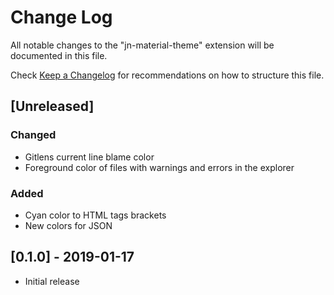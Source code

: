 # Change Log
All notable changes to the "jn-material-theme" extension will be documented in this file.

Check [Keep a Changelog](http://keepachangelog.com/) for recommendations on how to structure this file.

## [Unreleased]
### Changed
- Gitlens current line blame color
- Foreground color of files with warnings and errors in the explorer
### Added
- Cyan color to HTML tags brackets
- New colors for JSON 

## [0.1.0] - 2019-01-17
- Initial release
